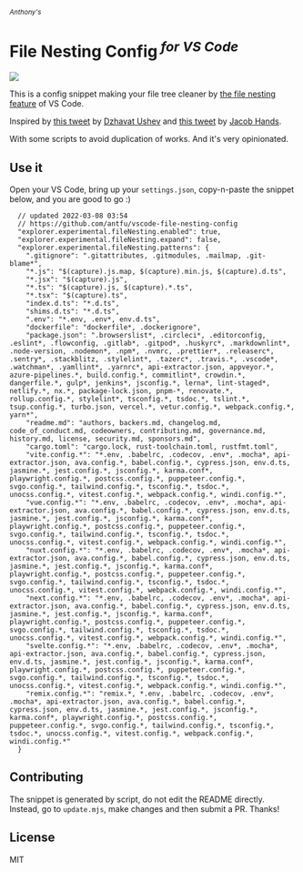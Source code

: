 <sub><em>Anthony's</em></sub>
<h1>File Nesting Config<sup><em> for VS Code</em></sup></h1>

![](https://user-images.githubusercontent.com/11247099/157142238-b00deecb-8d56-424f-9b20-ef6a6f5ddf99.png)

This is a config snippet making your file tree cleaner by [the file nesting feature](https://code.visualstudio.com/updates/v1_64#_explorer-file-nesting) of VS Code.

Inspired by [this tweet](https://twitter.com/dzhavatushev/status/1500511236634599430) by [Dzhavat Ushev](https://twitter.com/dzhavatushev) and [this tweet](https://twitter.com/jachands/status/1500173829733240844) by [Jacob Hands](https://twitter.com/jachands).

With some scripts to avoid duplication of works. And it's very opinionated.

## Use it

Open your VS Code, bring up your `settings.json`, copy-n-paste the snippet below, and you are good to go :)

```jsonc
  // updated 2022-03-08 03:54
  // https://github.com/antfu/vscode-file-nesting-config
  "explorer.experimental.fileNesting.enabled": true,
  "explorer.experimental.fileNesting.expand": false,
  "explorer.experimental.fileNesting.patterns": {
    ".gitignore": ".gitattributes, .gitmodules, .mailmap, .git-blame*",
    "*.js": "$(capture).js.map, $(capture).min.js, $(capture).d.ts",
    "*.jsx": "$(capture).js",
    "*.ts": "$(capture).js, $(capture).*.ts",
    "*.tsx": "$(capture).ts",
    "index.d.ts": "*.d.ts",
    "shims.d.ts": "*.d.ts",
    ".env": "*.env, .env*, env.d.ts",
    "dockerfile": "dockerfile*, .dockerignore",
    "package.json": ".browserslist*, .circleci*, .editorconfig, .eslint*, .flowconfig, .gitlab*, .gitpod*, .huskyrc*, .markdownlint*, .node-version, .nodemon*, .npm*, .nvmrc, .prettier*, .releaserc*, .sentry*, .stackblitz, .stylelint*, .tazerc*, .travis.*, .vscode*, .watchman*, .yamllint*, .yarnrc*, api-extractor.json, appveyor.*, azure-pipelines.*, build.config.*, commitlint*, crowdin.*, dangerfile.*, gulp*, jenkins*, jsconfig.*, lerna*, lint-staged*, netlify.*, nx.*, package-lock.json, pnpm-*, renovate.*, rollup.config.*, stylelint*, tsconfig.*, tsdoc.*, tslint.*, tsup.config.*, turbo.json, vercel.*, vetur.config.*, webpack.config.*, yarn*",
    "readme.md": "authors, backers.md, changelog.md, code_of_conduct.md, codeowners, contributing.md, governance.md, history.md, license, security.md, sponsors.md",
    "cargo.toml": "cargo.lock, rust-toolchain.toml, rustfmt.toml",
    "vite.config.*": "*.env, .babelrc, .codecov, .env*, .mocha*, api-extractor.json, ava.config.*, babel.config.*, cypress.json, env.d.ts, jasmine.*, jest.config.*, jsconfig.*, karma.conf*, playwright.config.*, postcss.config.*, puppeteer.config.*, svgo.config.*, tailwind.config.*, tsconfig.*, tsdoc.*, unocss.config.*, vitest.config.*, webpack.config.*, windi.config.*",
    "vue.config.*": "*.env, .babelrc, .codecov, .env*, .mocha*, api-extractor.json, ava.config.*, babel.config.*, cypress.json, env.d.ts, jasmine.*, jest.config.*, jsconfig.*, karma.conf*, playwright.config.*, postcss.config.*, puppeteer.config.*, svgo.config.*, tailwind.config.*, tsconfig.*, tsdoc.*, unocss.config.*, vitest.config.*, webpack.config.*, windi.config.*",
    "nuxt.config.*": "*.env, .babelrc, .codecov, .env*, .mocha*, api-extractor.json, ava.config.*, babel.config.*, cypress.json, env.d.ts, jasmine.*, jest.config.*, jsconfig.*, karma.conf*, playwright.config.*, postcss.config.*, puppeteer.config.*, svgo.config.*, tailwind.config.*, tsconfig.*, tsdoc.*, unocss.config.*, vitest.config.*, webpack.config.*, windi.config.*",
    "next.config.*": "*.env, .babelrc, .codecov, .env*, .mocha*, api-extractor.json, ava.config.*, babel.config.*, cypress.json, env.d.ts, jasmine.*, jest.config.*, jsconfig.*, karma.conf*, playwright.config.*, postcss.config.*, puppeteer.config.*, svgo.config.*, tailwind.config.*, tsconfig.*, tsdoc.*, unocss.config.*, vitest.config.*, webpack.config.*, windi.config.*",
    "svelte.config.*": "*.env, .babelrc, .codecov, .env*, .mocha*, api-extractor.json, ava.config.*, babel.config.*, cypress.json, env.d.ts, jasmine.*, jest.config.*, jsconfig.*, karma.conf*, playwright.config.*, postcss.config.*, puppeteer.config.*, svgo.config.*, tailwind.config.*, tsconfig.*, tsdoc.*, unocss.config.*, vitest.config.*, webpack.config.*, windi.config.*",
    "remix.config.*": "remix.*, *.env, .babelrc, .codecov, .env*, .mocha*, api-extractor.json, ava.config.*, babel.config.*, cypress.json, env.d.ts, jasmine.*, jest.config.*, jsconfig.*, karma.conf*, playwright.config.*, postcss.config.*, puppeteer.config.*, svgo.config.*, tailwind.config.*, tsconfig.*, tsdoc.*, unocss.config.*, vitest.config.*, webpack.config.*, windi.config.*"
  }
```

## Contributing

The snippet is generated by script, do not edit the README directly.
Instead, go to `update.mjs`, make changes and then submit a PR. Thanks!

## License

MIT
